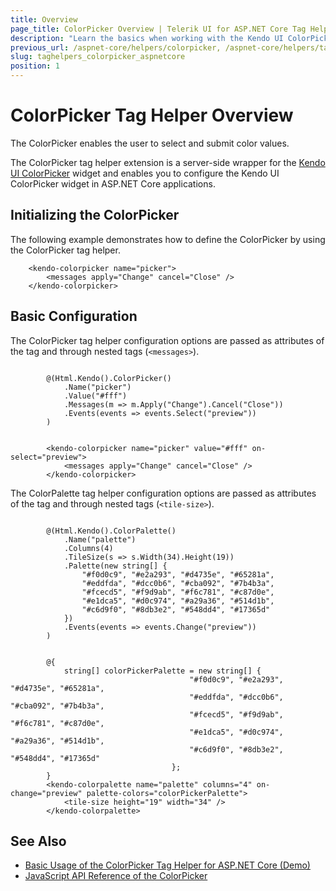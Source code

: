 ```yaml
---
title: Overview
page_title: ColorPicker Overview | Telerik UI for ASP.NET Core Tag Helpers
description: "Learn the basics when working with the Kendo UI ColorPicker tag helper for ASP.NET Core (MVC 6 or ASP.NET Core MVC)."
previous_url: /aspnet-core/helpers/colorpicker, /aspnet-core/helpers/tag-helpers/colorpicker
slug: taghelpers_colorpicker_aspnetcore
position: 1
---
```


# ColorPicker Tag Helper Overview

The ColorPicker enables the user to select and submit color values.

The ColorPicker tag helper extension is a server-side wrapper for the [Kendo UI ColorPicker](https://demos.telerik.com/kendo-ui/colorpicker/index) widget and enables you to configure the Kendo UI ColorPicker widget in ASP.NET Core applications.

## Initializing the ColorPicker

The following example demonstrates how to define the ColorPicker by using the ColorPicker tag helper.

        <kendo-colorpicker name="picker">
			<messages apply="Change" cancel="Close" />
		</kendo-colorpicker>

## Basic Configuration

The ColorPicker tag helper configuration options are passed as attributes of the tag and through nested tags (`<messages>`).

```cshtml

        @(Html.Kendo().ColorPicker()
			.Name("picker")
			.Value("#fff")
			.Messages(m => m.Apply("Change").Cancel("Close"))
			.Events(events => events.Select("preview"))
		)
```
```tagHelper

        <kendo-colorpicker name="picker" value="#fff" on-select="preview">
            <messages apply="Change" cancel="Close" />
        </kendo-colorpicker>
```

The ColorPalette tag helper configuration options are passed as attributes of the tag and through nested tags (`<tile-size>`).

```cshtml

        @(Html.Kendo().ColorPalette()
			.Name("palette")
			.Columns(4)
			.TileSize(s => s.Width(34).Height(19))
			.Palette(new string[] {
				"#f0d0c9", "#e2a293", "#d4735e", "#65281a",
				"#eddfda", "#dcc0b6", "#cba092", "#7b4b3a",
				"#fcecd5", "#f9d9ab", "#f6c781", "#c87d0e",
				"#e1dca5", "#d0c974", "#a29a36", "#514d1b",
				"#c6d9f0", "#8db3e2", "#548dd4", "#17365d"
			})
			.Events(events => events.Change("preview"))
		)
```
```tagHelper

		@{
			string[] colorPickerPalette = new string[] {
                                        "#f0d0c9", "#e2a293", "#d4735e", "#65281a",
                                        "#eddfda", "#dcc0b6", "#cba092", "#7b4b3a",
                                        "#fcecd5", "#f9d9ab", "#f6c781", "#c87d0e",
                                        "#e1dca5", "#d0c974", "#a29a36", "#514d1b",
                                        "#c6d9f0", "#8db3e2", "#548dd4", "#17365d"
                                    };
		}
        <kendo-colorpalette name="palette" columns="4" on-change="preview" palette-colors="colorPickerPalette">
			<tile-size height="19" width="34" />
		</kendo-colorpalette>
```

## See Also

* [Basic Usage of the ColorPicker Tag Helper for ASP.NET Core (Demo)](https://demos.telerik.com/aspnet-core/colorpicker/tag-helper)
* [JavaScript API Reference of the ColorPicker](https://docs.telerik.com/kendo-ui/api/javascript/ui/colorpicker)
